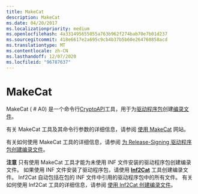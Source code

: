 ```yaml
---
title: MakeCat
description: MakeCat
ms.date: 04/20/2017
ms.localizationpriority: medium
ms.openlocfilehash: 4a331495655055a763b962f274bab70e7b01d237
ms.sourcegitcommit: 418e6617e2a695c9cb4b37b5b60e264760858acd
ms.translationtype: MT
ms.contentlocale: zh-CN
ms.lasthandoff: 12/07/2020
ms.locfileid: "96787637"
---
```

# <a name="makecat"></a>MakeCat


MakeCat ( # A0) 是一个命令行[CryptoAPI](/windows/win32/seccrypto/cryptography-portal)工具，用于为[驱动程序包](../install/driver-packages.md)创建[编录文件](../install/catalog-files.md)。

有关 MakeCat 工具及其命令行参数的详细信息，请参阅 [使用 MakeCat](/windows/win32/seccrypto/using-makecat) 网站。

有关如何使用 MakeCat 工具的详细信息，请参阅 [为 Release-Signing 驱动程序包创建编录文件](../install/creating-a-catalog-file-for-release-signing-a-driver-package.md)。

**注意**   只有使用 MakeCat 工具才能为未使用 INF 文件安装的驱动程序包创建编录文件。 如果使用 INF 文件安装了驱动程序包，请使用 [**Inf2Cat**](inf2cat.md) 工具创建编录文件。 Inf2Cat 自动包括在包的 INF 文件中引用的驱动程序包中的所有文件。 有关如何使用 Inf2Cat 工具的详细信息，请参阅 [使用 Inf2Cat 创建编录文件](../install/using-inf2cat-to-create-a-catalog-file.md)。

 

 

